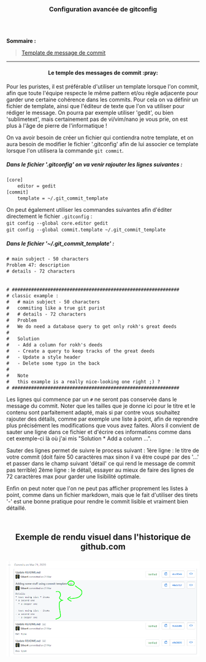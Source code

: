 <h3 align="center">
  Configuration avancée de gitconfig
</h3>

</br>
</br>

**Sommaire :**

> [Template de message de commit](#--commit-message-template)

___

<h4 align="center">
  Le temple des messages de commit :pray:
</h4>

Pour les puristes, il est préférable d'utiliser un template lorsque l'on commit, afin que toute l'équipe
respecte le même pattern et/ou règle adjacente pour garder une certaine cohérence dans les commits. 
Pour cela on va définir un fichier de template, ainsi que l'éditeur de texte que l'on va utiliser pour 
rédiger le message. On pourra par exemple utiliser 'gedit', ou bien 'sublimetext', mais certainement pas de vi/vim/nano je vous prie, on est plus à l'âge de pierre de l'informatique !

On va avoir besoin de créer un fichier qui contiendra notre template, et on aura besoin de modifier le 
fichier '.gitconfig' afin de lui associer ce template lorsque l'on utilisera la commande `git commit`.

<h5 align="left">
  Dans le fichier '.gitconfig' on va venir rajouter les lignes suivantes :
</h5>

```
[core]
	editor = gedit
[commit]
	template = ~/.git_commit_template	
```

On peut également utiliser les commandes suivantes afin d'éditer directement le fichier `.gitconfig` :
</br>
`git config --global core.editor gedit`
</br>
`git config --global commit.template ~/.git_commit_template`

<h5 align="left">
  Dans le fichier '~/.git_commit_template' :
</h5>

```
# main subject - 50 characters
Problem 47: description
# details - 72 characters


# #############################################################
# classic example :
#   # main subject - 50 characters
#   commiting like a true git purist
#   # details - 72 characters
#   Problem
#   We do need a database query to get only rokh's great deeds
#   
#   Solution
#   - Add a column for rokh's deeds
#   - Create a query to keep tracks of the great deeds
#   - Update a style header
#   - Delete some typo in the back
#   
#   Note
#   this example is a really nice-looking one right ;) ?
# #############################################################
```

Les lignes qui commence par un `#` ne seront pas conservée dans le message du commit. Noter que les tailles que je donne ici pour le titre et le contenu sont parfaitement adapté, mais si par contre vous souhaitez rajouter des détails, comme par exemple une liste à point, afin de reprendre plus précisément les modifications que vous avez faites. Alors il convient de sauter une ligne dans ce fichier et d'écrire ces informations comme dans cet exemple-ci là où j'ai mis "Solution * Add a column ...".

Sauter des lignes permet de suivre le process suivant :
1ère ligne : le titre de votre commit (doit faire 50 caractères max sinon il va être coupé par des '...' et passer dans le champ suivant 'détail' ce qui rend le message de commit pas terrible)
2ème ligne : le détail, essayer au mieux de faire des lignes de 72 caractères max pour garder une lisibilité optimale.

Enfin on peut noter que l'on ne peut pas afficher proprement les listes à point, comme dans un fichier markdown, mais que le fait d'utiliser des tirets '-' est une bonne pratique pour rendre le commit lisible et vraiment bien détaillé.

<h2 align="center">
    <br>
      Exemple de rendu visuel dans l'historique de github.com
    <br>
    <br>
      <a href="https://raw.githubusercontent.com/Siliver4/DragonflyGood_Practices/master/assets/img/git/commit_template/commit_template_github_view2.png">
        <img src="assets/img/git/commit_template/commit_template_github_view2.png" alt="DragonflyGood_Practices_commit_template_github_view2">
      </a>
    <br>
</h2>
